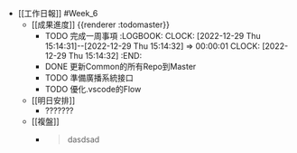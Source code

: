 - [[工作日報]] #Week_6
	- [[成果進度]] {{renderer :todomaster}}
		- TODO 完成一周事項
		  :LOGBOOK:
		  CLOCK: [2022-12-29 Thu 15:14:31]--[2022-12-29 Thu 15:14:32] =>  00:00:01
		  CLOCK: [2022-12-29 Thu 15:14:32]
		  :END:
		- DONE 更新Common的所有Repo到Master
		- TODO 準備廣播系統接口
		- TODO 優化.vscode的Flow
	- [[明日安排]]
		- ???????
	- [[複盤]]
		- > dasdsad